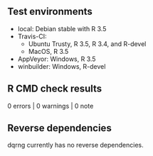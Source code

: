 ## Test environments
* local:  Debian stable with R 3.5
* Travis-CI:
    * Ubuntu Trusty, R 3.5, R 3.4, and R-devel
    * MacOS, R 3.5
* AppVeyor: Windows, R 3.5
* winbuilder: Windows, R-devel

## R CMD check results

0 errors | 0 warnings | 0 note

## Reverse dependencies

dqrng currently has no reverse dependencies.
